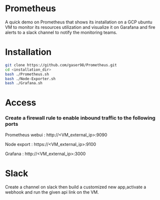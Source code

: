 # Prometheus
A quick demo on Prometheus that shows its installation on a GCP ubuntu VM to monitor its resources utilization and visualize it on Garafana and fire alerts to a slack channel to notify the monitoring teams.

# Installation
```bash
git clone https://github.com/gaser98/Prometheus.git
cd <installation_dir>
bash ./Prometheus.sh
bash ./Node-Exporter.sh
bash ./Grafana.sh
```
# Access
### Create a firewall rule to enable inbound traffic to the following ports 

Prometheus webui : http://<VM_external_ip>:9090

Node export      : https://<VM_external_ip>:9100

Grafana          : http://<VM_external_ip>:3000

# Slack
Create a channel on slack then build a customized new app,activate a webhook and run the given api link on the VM.

